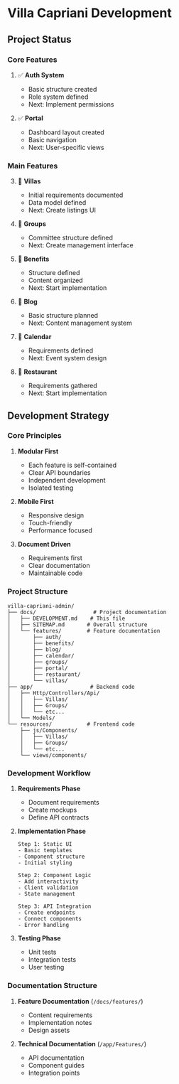 # Villa Capriani Development

## Project Status

### Core Features
1. ✅ **Auth System**
   - Basic structure created
   - Role system defined
   - Next: Implement permissions

2. ✅ **Portal**
   - Dashboard layout created
   - Basic navigation
   - Next: User-specific views

### Main Features
3. 🚧 **Villas**
   - Initial requirements documented
   - Data model defined
   - Next: Create listings UI

4. 🚧 **Groups**
   - Committee structure defined
   - Next: Create management interface

5. 🚧 **Benefits**
   - Structure defined
   - Content organized
   - Next: Start implementation

6. 📝 **Blog**
   - Basic structure planned
   - Next: Content management system

7. 📝 **Calendar**
   - Requirements defined
   - Next: Event system design

8. 📝 **Restaurant**
   - Requirements gathered
   - Next: Start implementation

## Development Strategy

### Core Principles
1. **Modular First**
   - Each feature is self-contained
   - Clear API boundaries
   - Independent development
   - Isolated testing

2. **Mobile First**
   - Responsive design
   - Touch-friendly
   - Performance focused

3. **Document Driven**
   - Requirements first
   - Clear documentation
   - Maintainable code

### Project Structure
```
villa-capriani-admin/
├── docs/                  # Project documentation
│   ├── DEVELOPMENT.md    # This file
│   ├── SITEMAP.md       # Overall structure
│   └── features/        # Feature documentation
│       ├── auth/
│       ├── benefits/
│       ├── blog/
│       ├── calendar/
│       ├── groups/
│       ├── portal/
│       ├── restaurant/
│       └── villas/
├── app/                  # Backend code
│   ├── Http/Controllers/Api/
│   │   ├── Villas/
│   │   ├── Groups/
│   │   └── etc...
│   └── Models/
└── resources/           # Frontend code
    ├── js/Components/
    │   ├── Villas/
    │   ├── Groups/
    │   └── etc...
    └── views/components/
```

### Development Workflow

1. **Requirements Phase**
   - Document requirements
   - Create mockups
   - Define API contracts

2. **Implementation Phase**
   ```
   Step 1: Static UI
   - Basic templates
   - Component structure
   - Initial styling

   Step 2: Component Logic
   - Add interactivity
   - Client validation
   - State management

   Step 3: API Integration
   - Create endpoints
   - Connect components
   - Error handling
   ```

3. **Testing Phase**
   - Unit tests
   - Integration tests
   - User testing

### Documentation Structure

1. **Feature Documentation** (`/docs/features/`)
   - Content requirements
   - Implementation notes
   - Design assets

2. **Technical Documentation** (`/app/Features/`)
   - API documentation
   - Component guides
   - Integration points

